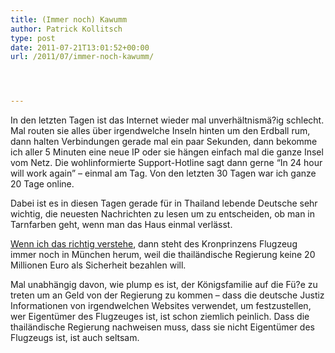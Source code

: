```yaml
---
title: (Immer noch) Kawumm
author: Patrick Kollitsch
type: post
date: 2011-07-21T13:01:52+00:00
url: /2011/07/immer-noch-kawumm/




---
```

In den letzten Tagen ist das Internet wieder mal unverhältnismä?ig schlecht. Mal routen sie alles über irgendwelche Inseln hinten um den Erdball rum, dann halten Verbindungen gerade mal ein paar Sekunden, dann bekomme ich aller 5 Minuten eine neue IP oder sie hängen einfach mal die ganze Insel vom Netz. Die wohlinformierte Support-Hotline sagt dann gerne &#8220;In 24 hour will work again&#8221; &#8211; einmal am Tag. Von den letzten 30 Tagen war ich ganze 20 Tage online.

Dabei ist es in diesen Tagen gerade für in Thailand lebende Deutsche sehr wichtig, die neuesten Nachrichten zu lesen um zu entscheiden, ob man in Tarnfarben geht, wenn man das Haus einmal verlässt.

[Wenn ich das richtig verstehe][1], dann steht des Kronprinzens Flugzeug immer noch in München herum, weil die thailändische Regierung keine 20 Millionen Euro als Sicherheit bezahlen will. 

Mal unabhängig davon, wie plump es ist, der Königsfamilie auf die Fü?e zu treten um an Geld von der Regierung zu kommen &#8211; dass die deutsche Justiz Informationen von irgendwelchen Websites verwendet, um festzustellen, wer Eigentümer des Flugzeuges ist, ist schon ziemlich peinlich. Dass die thailändische Regierung nachweisen muss, dass sie nicht Eigentümer des Flugzeugs ist, ist auch seltsam.

 [1]: http://www.nationmultimedia.com/2011/07/22/national/Govt-will-fight-jet-case-in-court-Kasit-30160902.html